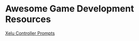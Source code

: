 # Awesome Game Development Resources

[Xelu Controller Prompts](https://thoseawesomeguys.com/prompts)
